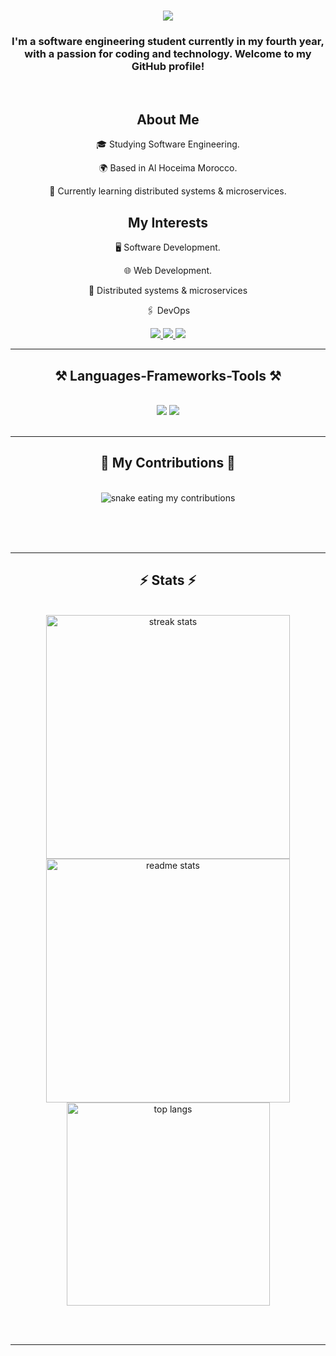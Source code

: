 <!--<img align="right" src="https://visitor-badge.laobi.icu/badge?page_id=Fatima-El2003.Fatima-El2003" />!-->

<h1 align="center">
    <img src="https://readme-typing-svg.herokuapp.com/?font=Righteous&size=35&center=true&vCenter=true&width=500&height=70&duration=4000&lines=Hi+There!+👋;+I'm+Fatima+ELOUAFI!;" />
</h1>

<h3 align="center">I'm a software engineering student currently in my fourth year, with a passion for coding and technology. Welcome to my GitHub profile!</h3>

<br/>

<div align="center"> 
 
## About Me

🎓 Studying Software Engineering.
  
🌍 Based in Al Hoceima Morocco.
  
🌱 Currently learning distributed systems & microservices.

## My Interests

🖥️ Software Development.
  
🌐 Web Development.
  
🌌 Distributed systems & microservices
  
 🖇️ DevOps

</div>
 
<div align="center"> 
    
  <a href="mailto:elouafifatima759@gmail.com">
    <img src="https://img.shields.io/badge/Gmail-333333?style=for-the-badge&logo=gmail&logoColor=red" />
  </a>
  <a href="https://www.linkedin.com/in/fatima-elouafi/" target="_blank">
    <img src="https://img.shields.io/badge/LinkedIn-0077B5?style=for-the-badge&logo=linkedin&logoColor=white" target="_blank" />
  </a>
  <a href="https://fatima-el2003.github.io/Fatima_ELOUAFI/" target="_blank">
     <img src="https://img.shields.io/badge/Portfolio-FF5722?style=for-the-badge&logo=todoist&logoColor=white" target="_blank" /> <!-- sqlite, safari, google-chrome are other good icon options -->
  </a>
</div>

 <hr/>
 
<h2 align="center">⚒️ Languages-Frameworks-Tools ⚒️</h2>
<br/>
<div align="center">
    <img src="https://skillicons.dev/icons?i=java,spring,javascript,typescript,react,angular,nodejs,express,mysql,docker,aws" />
    <img src="https://skillicons.dev/icons?i=python,php,cpp,c,c#,dotnet,git,firebase,reactnative,linux,flask" /><br>
</div>

<br/>
<hr/>

<div align="center">
  <h2>🐍 My Contributions 🐍</h2>
  <br>
  <img alt="snake eating my contributions" src="https://raw.githubusercontent.com/Fatima-El2003/Fatima-El2003/output/github-contribution-grid-snake.svg" />
  
  <br/><br/><br/>
</div>

<hr/>

<h2 align="center">⚡ Stats ⚡</h2>
<br>
<div align=center>
  <img width=390 src="https://github-readme-streak-stats-salesp07.vercel.app/?user=salesp07&count_private=true&theme=react&border_radius=10" alt="streak stats"/>
  <img width=390 src="https://github-readme-stats-salesp07.vercel.app/api?username=salesp07&count_private=true&show_icons=true&theme=react&rank_icon=github&border_radius=10" alt="readme stats" />
  <br/>
  <img width=325 align="center" src="https://github-readme-stats-salesp07.vercel.app/api/top-langs/?username=salesp07&hide=HTML&langs_count=8&layout=compact&theme=react&border_radius=10&size_weight=0.5&count_weight=0.5&exclude_repo=github-readme-stats" alt="top langs" />
</div>

<br/><br/>

<hr/>

<br/>


<br/>
